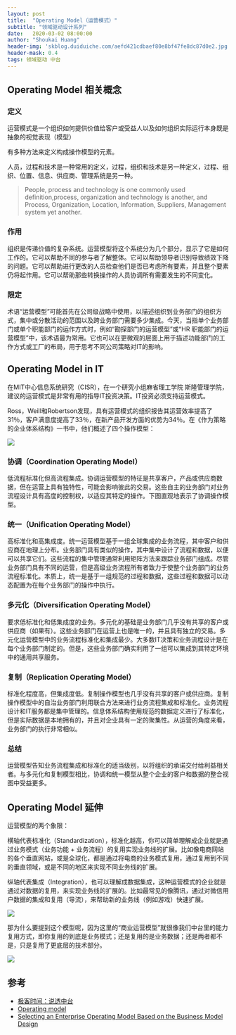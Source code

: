 ```yaml
---
layout: post
title:  "Operating Model（运营模式）"
subtitle: "领域驱动设计系列"
date:   2020-03-02 08:00:00
author: "Shoukai Huang"
header-img: 'skblog.duiduiche.com/aefd421cdbaef80e8bf47fe8dc87d0e2.jpg'
header-mask: 0.4
tags: 领域驱动 中台
---
```


## Operating Model 相关概念

### 定义

运营模式是一个组织如何提供价值给客户或受益人以及如何组织实际运行本身既是抽象的视觉表现（模型）

有多种方法来定义构成操作模型的元素。

人员，过程和技术是一种常用的定义，过程，组织和技术是另一种定义，过程、组织、位置、信息、供应商、管理系统是另一种。

>People, process and technology is one commonly used definition,process, organization and technology is another, and Process, Organization, Location, Information, Suppliers, Management system yet another.

### 作用

组织是传递价值的复杂系统。运营模型将这个系统分为几个部分，显示了它是如何工作的。它可以帮助不同的参与者了解整体。它可以帮助领导者识别导致绩效下降的问题。它可以帮助进行更改的人员检查他们是否已考虑所有要素，并且整个要素仍将起作用。它可以帮助那些转换操作的人员协调所有需要发生的不同变化。

### 限定

术语“运营模型”可能首先在公司级战略中使用，以描述组织到业务部门的组织方式，集中或分散活动的范围以及跨业务部门需要多少集成。今天，当指单个业务部门或单个职能部门的运作方式时，例如“勘探部门的运营模型”或“HR 职能部门的运营模型”中，该术语最为常用。它也可以在更微观的层面上用于描述功能部门的工作方式或工厂的布局，用于思考不同公司策略对IT的影响。

## Operating Model in IT

在MIT中心信息系统研究（CISR），在一个研究小组麻省理工学院 斯隆管理学院，建议的运营模式是非常有用的指导IT投资决策。IT投资必须支持运营模式。

Ross，Weill和Robertson发现，具有运营模式的组织报告其运营效率提高了31％，客户满意度提高了33％，在新产品开发方面的优势为34％。在《作为策略的企业体系结构》一书中，他们概述了四个操作模型：

![](http://skblog.duiduiche.com/3b7d63182e6755ebeb238417ed29039d.jpg)

### 协调（Coordination Operating Model）

低流程标准化但高流程集成。协调运营模型的特征是共享客户，产品或供应商数据，但在运营上具有独特性，可能会影响彼此的交易。这些自主的业务部门对业务流程设计具有高度的控制权，以适应其特定的操作。下图直观地表示了协调操作模型。

### 统一（Unification Operating Model）

高标准化和高集成度。统一运营模型基于一组全球集成的业务流程，其中客户和供应商在地理上分布。业务部门具有类似的操作，其中集中设计了流程和数据，以便可以共享它们。这些流程的集​​中管理通常利用矩阵方法来跟踪业务部门组成。尽管业务部门具有不同的运营，但是高级业务流程所有者致力于使整个业务部门的业务流程标准化。本质上，统一是基于一组规范的过程和数据，这些过程和数据可以动态配置为在每个业务部门的操作中执行。

### 多元化（Diversification Operating Model）

要求低标准化和低集成度的业务。多元化的基础是业务部门几乎没有共享的客户或供应商（如果有）。这些业务部门在运营上也是唯一的，并且具有独立的交易。多元化运营模型中的业务流程标准化和集成最少。大多数IT决策和业务流程设计是在每个业务部门制定的。但是，这些业务部门确实利用了一组可以集成到其特定环境中的通用共享服务。

### 复制（Replication Operating Model）

标准化程度高，但集成度低。复制操作模型也几乎没有共享的客户或供应商。复制操作模型中的自治业务部门利用联合方法来进行业务流程集成和标准化。业务流程设计和IT服务都是集中管理的。信息体系结构使用规范的数据定义进行了标准化，但是实际数据是本地拥有的，并且对企业具有一定的聚集性。从运营的角度来看，业务部门的执行非常相似。

### 总结

运营模型告知业务流程集成和标准化的适当级别，以将组织的承诺交付给利益相关者。与多元化和复制模型相比，协调和统一模型从整个企业的客户和数据的整合视图中受益更多。

## Operating Model 延伸

运营模型的两个象限：

横轴代表标准化（Standardization），标准化越高，你可以简单理解成企业就是通过业务模式（业务功能 + 业务流程）的复用实现业务线的扩展。比如像电商网站的各个垂直网站，或是全球化，都是通过将电商的业务模式复用，通过复用到不同的垂直领域，或是不同的地区来实现不同业务线的扩展。

纵轴代表集成（Integration），也可以理解成数据集成，这种运营模式的企业就是通过对数据的复用，来实现业务线的扩展的。比如最常见的像腾讯，通过对微信用户数据的集成和复用（导流），来帮助新的业务线（例如游戏）快速扩展。

![](http://skblog.duiduiche.com/96cd3422ce7ca0f9d231d3635bafec0e.jpg)

那为什么要提到这个模型呢，因为这里的“商业运营模型”就很像我们中台里的能力复用方式，即你复用的到底是业务模式；还是复用的是业务数据；还是两者都不是，只是复用了更底层的技术部分。

![](http://skblog.duiduiche.com/f3a9c198009aab66e9875f321a68fab4.jpg)

## 参考

* [极客时间：说透中台](https://time.geekbang.org/)
* [Operating model](https://en.wikipedia.org/wiki/Operating_model)
* [Selecting an Enterprise Operating Model Based on the Business Model Design](https://labs.sogeti.com/selecting-an-enterprise-operating-model-based-on-the-business-model-design/)


